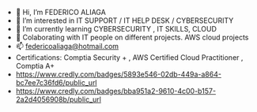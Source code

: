 - 👋 Hi, I’m FEDERICO ALIAGA
- 👀 I’m interested in IT SUPPORT / IT HELP DESK / CYBERSECURITY
- 🌱 I’m currently learning CYBERSECURITY , IT SKILLS, CLOUD
- 💞️ Colaborating with IT people on different projects. AWS cloud projects
- 📫 federicoaliaga@hotmail.com
- Certifications: Comptia Security + , AWS Certified Cloud Practitioner , Comptia A+
- https://www.credly.com/badges/5893e546-02db-449a-a864-bc7ee7c36fd6/public_url
- https://www.credly.com/badges/bba951a2-9610-4c00-b157-2a2d4056908b/public_url
  

<!---
FEDERICO101077/FEDERICO101077 is a ✨ special ✨ repository because its `README.md` (this file) appears on your GitHub profile.
You can click the Preview link to take a look at your changes.
--->

